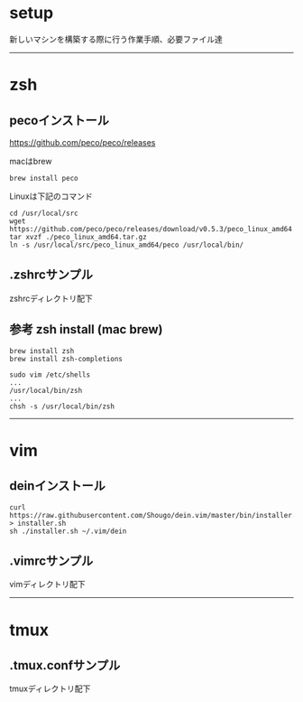 # setup

新しいマシンを構築する際に行う作業手順、必要ファイル達

---
# zsh

## pecoインストール

https://github.com/peco/peco/releases

macはbrew

```shell
brew install peco
```

Linuxは下記のコマンド
```shell
cd /usr/local/src
wget https://github.com/peco/peco/releases/download/v0.5.3/peco_linux_amd64.tar.gz
tar xvzf ./peco_linux_amd64.tar.gz
ln -s /usr/local/src/peco_linux_amd64/peco /usr/local/bin/
```

## .zshrcサンプル

zshrcディレクトリ配下

## 参考 zsh install (mac brew)

```shell
brew install zsh
brew install zsh-completions

sudo vim /etc/shells
...
/usr/local/bin/zsh
...
chsh -s /usr/local/bin/zsh
```

---
# vim

## deinインストール

```shell
curl https://raw.githubusercontent.com/Shougo/dein.vim/master/bin/installer.sh > installer.sh
sh ./installer.sh ~/.vim/dein
```
## .vimrcサンプル

vimディレクトリ配下


---
# tmux

## .tmux.confサンプル

tmuxディレクトリ配下
